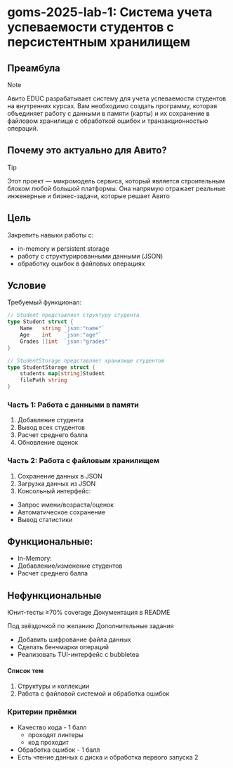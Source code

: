 # goms-2025-lab-1: Система учета успеваемости студентов с персистентным хранилищем

## **Преамбула**
> [!NOTE]
>
> Авито EDUC разрабатывает систему для учета успеваемости студентов на внутренних курсах. Вам необходимо создать программу, которая объединяет работу с данными в памяти (карты) и их сохранение в файловом хранилище с обработкой ошибок и транзакционностью операций.

## Почему это актуально для Авито?
> [!TIP]
>
> Этот проект — микромодель сервиса, который является строительным блоком любой большой платформы. Она напрямую отражает реальные инженерные и бизнес-задачи, которые решает Авито

## Цель
Закрепить навыки работы с:
- in-memory и persistent storage 
- работу с структурированными данными (JSON)
- обработку ошибок в файловых операциях

## Условие
Требуемый функционал:
```go
// Student представляет структуру студента
type Student struct {
    Name   string `json:"name"`
    Age    int    `json:"age"`
    Grades []int  `json:"grades"`
}

// StudentStorage представляет хранилище студентов
type StudentStorage struct {
    students map[string]Student
    filePath string
}
```

### Часть 1: Работа с данными в памяти
1. Добавление студента
2. Вывод всех студентов
3. Расчет среднего балла
4. Обновление оценок

### Часть 2: Работа с файловым хранилищем
1. Сохранение данных в JSON
2. Загрузка данных из JSON
3. Консольный интерфейс:
- Запрос имени/возраста/оценок
- Автоматическое сохранение
- Вывод статистики

## Функциональные:
- In-Memory:
- Добавление/изменение студентов
- Расчет среднего балла

## Нефункциональные
Юнит-тесты ≥70% coverage
Документация в README


Под звёздочкой по желанию Дополнительные задания
- Добавить шифрование файла данных
- Сделать бенчмарки операций
- Реализовать TUI-интерфейс с bubbletea

#### **Список тем**
1. Структуры и коллекции
2. Работа с файловой системой и обработка ошибок

### Критерии приёмки
- Качество кода - 1 балл 
  - проходят линтеры
  - код проходит
- Обработка ошибок - 1 балл
- Есть чтение данных с диска и обработка первого запуска 2
